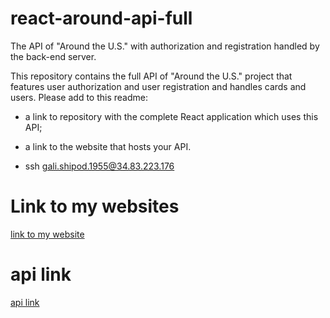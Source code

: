# react-around-api-full
The API of "Around the U.S." with authorization and registration handled by the back-end server.

This repository contains the full API of "Around the U.S." project that features user authorization and user registration and handles cards and users. Please add to this readme:
* a link to repository with the complete React application which uses this API;
* a link to the website that hosts your API.

* ssh gali.shipod.1955@34.83.223.176


# Link to my websites

[link to my website](https://www.gali-around.students.nomoreparties.sbs/)

# api link 
[api link](https://api.gali-around.students.nomoreparties.sbs/)